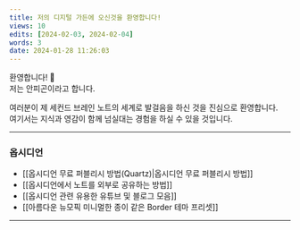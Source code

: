 ```yaml
---
title: 저의 디지털 가든에 오신것을 환영합니다!
views: 10
edits: [2024-02-03, 2024-02-04]
words: 3
date: 2024-01-28 11:26:03
---
```


환영합니다! 👋 <br>
저는 안피곤이라고 합니다.

여러분이 제 세컨드 브레인 노트의 세계로 발걸음을 하신 것을 진심으로 환영합니다. <br>
여기서는 지식과 영감이 함께 넘실대는 경험을 하실 수 있을 것입니다.

---

### 옵시디언

- [[옵시디언 무료 퍼블리시 방법(Quartz)|옵시디언 무료 퍼블리시 방법]]
- [[옵시디언에서 노트를 외부로 공유하는 방법]]
- [[옵시디언 관련 유용한 유튜브 및 블로그 모음]]
- [[아름다운 뉴모픽 미니멀한 종이 같은 Border 테마 프리셋]]

---
